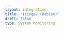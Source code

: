 ```yaml
---
layout: integration 
title: "Icinga2 (Debian)"
draft: false
type: System Monitoring
---
```


<!-- docs-include _integrations/icinga2/beta.md -->

<!-- docs-include _integrations/agent-common/install/local-installation.md:::SOURCE_SYSTEM_NAME=Icinga:::PLATFORM_NAME=Debian:::PLATFORM_LOWER=debian -->

<!-- section-separator -->

<!-- docs-include _integrations/icinga2/common.md -->

<!-- section-separator -->

<!-- docs-include _integrations/agent-common/configure-agent/icinga2.md -->

<!-- section-separator -->

<!-- docs-include _integrations/agent-common/configure-agent/permissions.md -->

<!-- section-separator -->

<!-- docs-include _integrations/agent-common/start-and-summary/generic.md:::SOURCE_SYSTEM_NAME=Icinga2:::PLATFORM=debian -->
